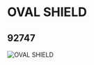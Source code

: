 # OVAL SHIELD
## 92747
![OVAL SHIELD](https://lc-www-live-s.legocdn.com/media/bricks/5/2/6028411.jpg)